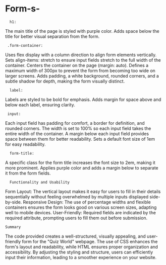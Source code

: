 # Form-s-
      h1:

The main title of the page is styled with purple color.
Adds space below the title for better visual separation from the form.

     .form-container:

Uses flex display with a column direction to align form elements vertically.
Sets align-items: stretch to ensure input fields stretch to the full width of the container.
Centers the container on the page (margin: auto).
Defines a maximum width of 300px to prevent the form from becoming too wide on larger screens.
Adds padding, a white background, rounded corners, and a subtle shadow for depth, making the form visually distinct.

      label:

Labels are styled to be bold for emphasis.
Adds margin for space above and below each label, ensuring clarity.

     input:

Each input field has padding for comfort, a border for definition, and rounded corners.
The width is set to 100% so each input field takes the entire width of the container.
A margin below each input field provides space between them for better readability.
Sets a default font size of 1em for easy readability.

      form-title:

A specific class for the form title increases the font size to 2em, making it more prominent.
Applies purple color and adds a margin below to separate it from the form fields.

      Functionality and Usability

Form Layout: The vertical layout makes it easy for users to fill in their details sequentially without feeling overwhelmed by multiple inputs displayed side-by-side.
Responsive Design: The use of percentage widths and flexible containers ensures the form looks good on various screen sizes, adapting well to mobile devices.
User-Friendly: Required fields are indicated by the required attribute, prompting users to fill them out before submission.

    Summary

The code provided creates a well-structured, visually appealing, and user-friendly form for the "Quiz World" webpage. The use of CSS enhances the form's layout and readability, while HTML ensures proper organization and accessibility. By adjusting the styling and structure, users can efficiently input their information, leading to a smoother experience on your website.

